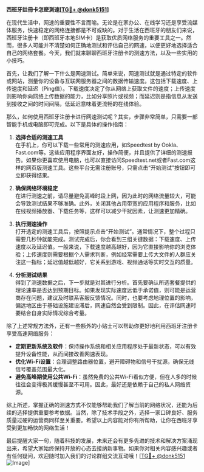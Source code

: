 **西班牙註冊卡怎麽測速[[TG💪+ @donk5151](https://t.me/s/donk5151)]**

在现代生活中，网速的重要性不言而喻。无论是在家办公、在线学习还是享受流媒体服务，快速稳定的网络连接都是不可或缺的。对于生活在西班牙的朋友们来说，西班牙注册卡（即西班牙本地SIM卡）是获取优质网络服务的重要工具之一。然而，很多人可能并不清楚如何正确地测试和评估自己的网速，以便更好地选择适合自己的网络套餐。今天，我们就来聊聊西班牙注册卡的测速方法，以及一些实用的小技巧。

首先，让我们了解一下什么是网速测试。简单来说，网速测试就是通过特定的软件或网站，测量你的设备与互联网服务器之间的数据传输速度。这包括下载速度、上传速度和延迟（Ping值）。下载速度决定了你从网络上获取文件的速度；上传速度则影响你向网络上传数据的能力，比如分享照片或视频；而延迟则是指信息从发送到接收之间的时间间隔，低延迟意味着更流畅的在线体验。

那么，如何使用西班牙注册卡进行网速测试呢？其实，步骤非常简单，只需要一部智能手机或电脑即可完成。以下是具体的操作指南：

1. **选择合适的测速工具**  
   在手机上，你可以下载一些常用的测速应用，如Speedtest by Ookla、Fast.com等。这些应用程序界面友好，操作简便，并且提供了详细的测速报告。如果你更喜欢使用电脑，也可以直接访问Speedtest.net或者Fast.com这样的网页版测速工具。这些平台无需注册账号，只需点击“开始测试”按钮即可立即获得结果。

2. **确保网络环境稳定**  
   在进行测速之前，请尽量避免高峰时段上网，因为此时的网络流量较大，可能会导致测试结果不够准确。此外，关闭其他占用带宽的应用程序和服务，比如在线视频播放器、下载任务等，这样可以减少干扰因素，让测速更加精确。

3. **执行测速操作**  
   打开选定的测速工具后，按照提示点击“开始测试”。通常情况下，整个过程只需要几秒钟就能完成。测试完成后，你会看到三组关键数据：下载速度、上传速度以及延迟值。一般来说，下载速度越高越好，因为它直接影响你的浏览体验；上传速度则需要根据个人需求判断，例如经常需要上传大文件的人群应关注这一指标；延迟值越低越好，它关系到游戏、视频通话等实时交互的质量。

4. **分析测试结果**  
   得到了测速数据之后，下一步就是对其进行分析。首先要确认所选套餐提供的理论速率是否达到预期目标。如果发现实际速度远低于承诺值，则可能是运营商存在问题，建议及时联系客服反馈情况。同时，也要考虑地理位置的影响，偏远地区由于基础设施建设滞后，网速自然会受到限制。因此，在评估网速时要结合自身实际情况综合考量。

除了上述常规方法外，还有一些额外的小贴士可以帮助你更好地利用西班牙注册卡享受高速网络服务：

- **定期更新系统及软件**：保持操作系统和相关应用程序处于最新状态，可以有效提升设备性能，从而间接改善网速表现。
- **优化Wi-Fi设置**：合理调整路由器位置，避开障碍物和信号干扰源，确保无线信号覆盖范围最大化。
- **避免高峰期使用公共Wi-Fi**：虽然免费的公共Wi-Fi看似方便，但在人多的时候往往会变得极其缓慢甚至不可用。因此，最好还是依赖于自己的私人网络资源。

综上所述，掌握正确的测速方式不仅能够帮助我们了解当前的网络状况，还能为后续的选择提供重要参考依据。当然，除了技术手段之外，选择一家口碑良好、服务质量过硬的运营商同样至关重要。希望以上内容能对你有所帮助，让你在西班牙享受到更加畅快的网络生活！

最后提醒大家一句，随着科技的发展，未来还会有更多先进的技术和解决方案涌现出来，希望大家始终保持开放的心态去接纳新事物。如果你对相关内容感兴趣或者有任何疑问，欢迎随时加入我们的讨论群组交流互动哦！[[TG💪+ @donk5151](https://t.me/s/donk5151) ![Image](https://i.postimg.cc/rwNCRYN7/Snipaste-2025-04-30-17-27-05.png)]
